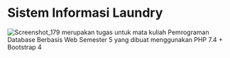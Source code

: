 # Sistem Informasi Laundry
![Screenshot_179](https://user-images.githubusercontent.com/64673935/102996478-c84da300-4555-11eb-9e35-cc93c4ac78c4.png)
merupakan tugas untuk mata kuliah Pemrograman Database Berbasis Web Semester 5
yang dibuat menggunakan PHP 7.4 + Bootstrap 4
